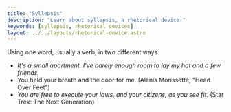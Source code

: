 ```yaml
---
title: "Syllepsis"
description: "Learn about syllepsis, a rhetorical device."
keywords: [syllepsis, rhetorical devices]
layout: ../../layouts/rhetorical-device.astro
---
```


Using one word, usually a verb, in two different ways.

- _It's a small apartment. I've barely enough room to lay my hat and a few friends._
- You held your breath and the door for me. (Alanis Morissette, "Head Over Feet")
- _You are free to execute your laws, and your citizens, as you see fit._ (Star Trek: The Next Generation)
